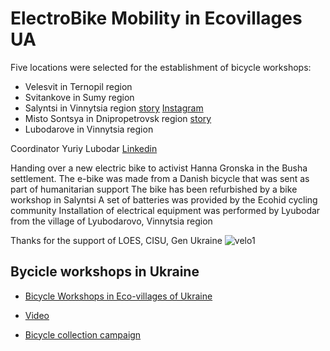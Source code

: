 # ElectroBike Mobility in Ecovillages UA

Five locations were selected for the establishment of bicycle workshops:
- Velesvit in Ternopil region
- Svitankove in Sumy region
- Salyntsi in Vinnytsia region [story](https://github.com/maxzalevski/bycicle_workshops/issues/4) [Instagram](https://www.instagram.com/veloselo_salinci?igsh=ZzI2ajduOWdoNHNx)
- Misto Sontsya in Dnipropetrovsk region [story](https://github.com/maxzalevski/bycicle_workshops/issues/2)
- Lubodarove in Vinnytsia region

Coordinator Yuriy Lubodar [Linkedin](https://www.linkedin.com/in/ybere) 

Handing over a new electric bike to activist Hanna Gronska in the Busha settlement.
The e-bike was made from a Danish bicycle that was sent as part of humanitarian support
The bike has been refurbished by a bike workshop in Salyntsi
A set of batteries was provided by the Ecohid cycling community 
Installation of electrical equipment was performed by Lyubodar from the village of Lyubodarovo, Vinnytsia region

Thanks for the support of LOES, CISU, Gen Ukraine
![velo1](https://github.com/maxzalevski/bycicle_workshops/assets/132265629/95f88ede-0386-4b64-9bde-03ed73559591)


## Bycicle workshops in Ukraine

- [Bicycle Workshops in Eco-villages of Ukraine](https://medium.com/@rodovidme/bicycle-workshops-in-eco-villages-of-ukraine-94117d03f1c4)

- [Video](https://youtu.be/0XvsJDqC3SA)

- [Bicycle collection campaign](https://greenroad.in.ua/electric-bicycles-for-ua)
